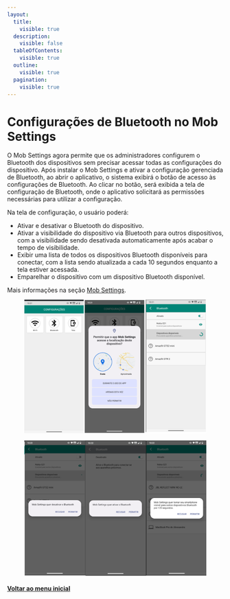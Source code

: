 ```yaml
---
layout:
  title:
    visible: true
  description:
    visible: false
  tableOfContents:
    visible: true
  outline:
    visible: true
  pagination:
    visible: true
---
```


# Configurações de Bluetooth no Mob Settings

O Mob Settings agora permite que os administradores configurem o Bluetooth dos dispositivos sem precisar acessar todas as configurações do dispositivo. Após instalar o Mob Settings e ativar a configuração gerenciada de Bluetooth, ao abrir o aplicativo, o sistema exibirá o botão de acesso às configurações de Bluetooth. Ao clicar no botão, será exibida a tela de configuração de Bluetooth, onde o aplicativo solicitará as permissões necessárias para utilizar a configuração.

Na tela de configuração, o usuário poderá:

* Ativar e desativar o Bluetooth do dispositivo.
* Ativar a visibilidade do dispositivo via Bluetooth para outros dispositivos, com a visibilidade sendo desativada automaticamente após acabar o tempo de visibilidade.
* Exibir uma lista de todos os dispositivos Bluetooth disponíveis para conectar, com a lista sendo atualizada a cada 10 segundos enquanto a tela estiver acessada.
* Emparelhar o dispositivo com um dispositivo Bluetooth disponível.

Mais informações na seção [Mob Settings](../../portal/configuracoes/editar-politica/aplicativos/mob-settings.md).

<figure><img src="../../../.gitbook/assets/image (2) (1) (1) (1) (1) (1) (1) (1) (1) (1) (1) (1) (1) (1) (1) (1) (1).png" alt=""><figcaption></figcaption></figure>

<figure><img src="../../../.gitbook/assets/image (227).png" alt=""><figcaption></figcaption></figure>

[**Voltar ao menu inicial**](./)
